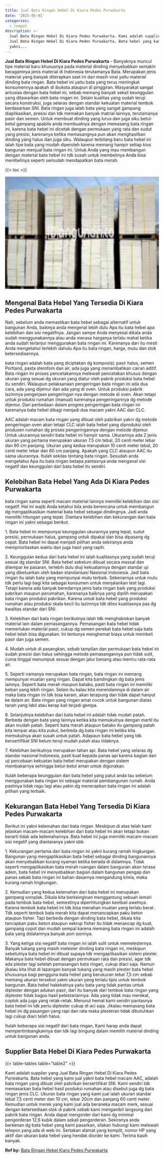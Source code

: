 ```yaml
---
title: Jual Bata Ringan Hebel Di Kiara Pedes Purwakarta
date: '2025-05-01'
categories:
  - tempat
description: >-
  Jual Bata Ringan Hebel Di Kiara Pedes Purwakarta. Kami adalah supplier yang
  Jual Bata Ringan Hebel Di Kiara Pedes Purwakarta. Bata hebel yang kami jual
  yakni...
---
```


**Jual Bata Ringan Hebel Di Kiara Pedes Purwakarta** – Banyaknya muncul tipe material baru khususnya pada material dinding menyebabkan semakin beragamnya jenis material di Indonesia terutamanya Bata. Merupakan jenis material yang banyak diterapkan saat ini dan masih viral yaitu material dinding bata ringan. Bata hebel ini yaitu bata yang terus meningkat konsumennya apakah di ibukota ataupun di pinggiran. Masyarakat sangat antusias dengan bata hebel ini, sebab memang banyak sekali keunggulan yang ditawarkan oleh bata ringan ini. Selain kualitas yang sudah teruji secara konstruksi, juga selaras dengan standar kekuatan material tembok berdasarkan SNI. Bata ringan juga ialah bata yang sangat gampang diaplikasikan, presisi dan tdk memakan banyak matrial lainnya, terutamanya pasir dan semen. Untuk membuat dinding yang lurus dan juga siku betul-betul gampang apabila anda membuatnya dengan memasang bata ringan ini, karena bata hebel ini dicetak dengan permukaan yang rata dan sudut yang presisi, karenanya ketika memasangnya pun akan menghasilkan dinding yang halus dan juga siku. Walaupun terbilang baru bata hebel ini ialah tipe bata yang mudah diperoleh karena memang hampir setiap kios bangunan menjual bata ringan ini. Untuk Anda yang mau membangun dengan material bata hebel ini tdk susah untuk membelinya Anda bisa membelinya seperti semudah mendapatkan bata merah.

{{< toc >}}

![Jual Bata Ringan Hebel Di Kiara Pedes Purwakarta](/images/jual-hebel-murah-05.png)

## Mengenal Bata Hebel Yang Tersedia Di Kiara Pedes Purwakarta

Nah, sebelum anda memastikan bata hebel sebagai alternatif untuk bangunan Anda, baiknya anda mengenal lebih dulu Apa itu bata hebel apa kelebihan dan sisi negatifnya. Jangan sampe Anda menyesal dikala anda sudah menggunakannya atau anda merasa harganya terlalu mahal ketika anda sudah terlanjur menggunakan bata ringan ini. Karenanya dari itu mesti Anda mengetahui terlebih dahulu Apa itu bata ringan, harga, mutu dan stok ketersediaannya.

bata ringan adalah bata yang diciptakan dg komposisi; pasir halus, semen Portland, pasta sterofom dan air, ada juga yang menambahkan cairan aditif. Bata ringan ini proses pencetakannya melewati pencetakan khusus dengan ukuran yang sesuai dg ukuran yang diatur oleh pabrik produksi bata hebel itu sendiri. Walaupun pelaksanaan pengeringan bata ringan ini ada dua cara, ada yang dijemur dan ada yang di oven. Untuk produksi pabrik lazimnya pengerjaan pengeringan nya dengan metode di oven. Akan tetapi untuk produksi rumahan (manual) karenanya pengeringannya dg metode dijemur. Dari perbedaan dalam progres pengeringan bata ringan ini karenanya bata hebel dibagi menjadi dua macam yakni AAC dan CLC.

AAC adalah macam bata ringan yang dibuat oleh pabrikan yakni dg metode pengeringan oven akan tetapi CLC ialah bata hebel yang diproduksi oleh produsen rumahan dg proses pengeringannya dengan metode dijemur. Untuk ukurannya sendiri bata hebel ini hampir sama. Ukurannya ada 2 jenis ukuran yang pertama merupakan ukuran 7.5 cm tebal, 20 centi meter lebar dan 60 cm panjang. Ukuran yang kedua merupakan 10 centi meter tebal, 20 centi meter lebar dan 60 cm panjang. Apakah yang CLC ataupun AAC itu sama ukurannya. Itulah sekilas tentang bata ringan. Sesudah anda mengetahui Apa itu bata ringan betapa pantasnya anda mengenal sisi negatif dan keunggulan dari bata hebel itu sendiri.

## Kelebihan Bata Hebel Yang Ada Di Kiara Pedes Purwakarta

bata ringan sama seperti macam material lainnya memiliki kelebihan dan sisi negatif. Hal ini wajib Anda ketahui bila anda berencana untuk membangun dg mengaplikasikan material bata hebel sebagai dindingnya. Jadi anda memiliki hitungan yang tepat. Diantara kelebihan dan kekurangan dari bata ringan ini yakni sebagai berikut.

1\. Bata hebel ini mempunyai keunggulan ukurannya yang tepat, sudut presisi, permukaan halus, gampang untuk dipakai dan bisa dipasang dg cepat. Bata hebel ini dapat menjadi pilihan anda sekiranya anda memprioritaskan waktu dan juga hasil yang rapih.

2\. Keunggulan kedua dari bata hebel ini ialah kualitasnya yang sudah teruji sesuai dg standar SNI. Bata hebel sebelum dibuat secara massal dan dilempar ke pasaran, terlebih dulu diuji kekuatannya dengan standar uji yang dikeluarkan oleh badan standarisasi Nasional Indonesia. Jadi bata ringan itu ialah bata yang mempunyai mutu terbaik. Sebenarnya untuk mutu tdk perlu lagi bagi kita sebagai konsumen untuk menjalankan test lagi. Tetapi karena ada banyak beredarnya jenis bata ringan baik yang produksi pabrikan maupun perumahan, karenanya baiknya yang dipilih merupakan bata ringan produksi pabrikan. Karena untuk bata hebel yang produksi rumahan atau produksi skala kecil itu lazimnya tdk dites kualitasnya pas dg kwalitas standar dari SNI.

3\. Kelebihan dari bata ringan berikutnya ialah tdk menghabiskan banyak material lain dalam pemasangannya. Pemasangan bata hebel tidak memerlukan material pasir, cukup dg semen perekat bata hebel saja bata hebel telah bisa digunakan. Ini tentunya menghemat biaya untuk membeli pasir dan juga semen.

4\. Mudah untuk di pasangkan, sebab tampilan dan permukaan bata hebel ini sudah presisi dan halus sehingga metode pemasangannya pun tidak sulit, cuma tinggal menumpuk sesuai dengan jalur benang atau meniru rata-rata air.

5\. Seperti namanya merupakan bata ringan, bata ringan ini memang mempunyai muatan yang ringan. Dapat kita bandingkan dg bata jenis lainnya. Seperti bata merah maupun batako, pasti bata ringan ini memiliki beban yang lebih ringan. Selain itu kalau kita merendamnya di dalam air maka bata ringan ini tdk bisa karam, akan terapung dan tidak dapat hanyut ke dalam air. Bata ringan yang ringan amat cocok untuk bangunan diatas tanah yang labil atau kerap kali terjadi gempa.

6\. Selanjutnya kelebihan dari bata hebel ini adalah tidak mudah patah. Berbeda dengan bata yang lainnya ketika kita memukulnya dengan martil itu akan mudah patah. Seperti bata merah ataupun batako itu gampang patah kita lempar atau kita pukul, berbeda dg bata ringan ini ketika kita memukulnya akan susah untuk patah. Adapaun bata hebel yang tdk bersertifikat SNI belum teruji mudah patah atau tidaknya.

7\. Kelebihan berikutnya merupakan tahan api. Bata hebel yang selaras dg standar nasional Indonesia, pasti kuat kepada panas api karena bagian dari uji percobaan kekuatan bata hebel merupakan dengan sistem membakarnya sehingga betul-betul aman untuk digunakan.

Itulah beberapa keunggulan dari bata hebel yang patut anda tau sebelum menggunakan bata ringan ini sebagai material pembangunan rumah. Anda pastinya tidak ragu lagi atau yakin dg menerapkan bata ringan ini adalah pilihan yang terbaik.

## Kekurangan Bata Hebel Yang Tersedia Di Kiara Pedes Purwakarta

Berikut ini yakni kelemahan dari bata ringan. Meskipun di atas telah kami jelaskan macam-macam kelebihan dari bata hebel ini akan tetapi bukan berarti tidak ada kelemahannya. Bata hebel ini juga memiliki macam-macam sisi negatif yang diantaranya yakni sbb.

1\. Kekurangan pertama dari bata ringan ini yakni kurang ramah lingkungan. Bangunan yang mengaplikasikan bata hebel sebagai dinding bangunannya akan menyebabkan kurang nyaman ketika berada di dalamnya. Tidak seperti mengaplikasikan bata merah ruangan dalam bangunan akan terasa adem, bata hebel ini menyebabkan bagian dalam bangunan pengap dan panas sebab bata ringan ini bahan dasarnya mengandung kimia, maka kurang ramah lingkungan.

2\. Kemudian yang kedua kelemahan dari bata hebel ini merupakan gampang somplak. Dikala kita berkeinginan menggantung sebuah lemari pada tembok bata hebel, semestinya diperhitungkan kembali awetnya. Karena tembok bata hebel ini tdk bisa menahan muatan yang terlalu berat. Tdk seperti tembok bata merah kita dapat menancapkan paku beton ataupun fisher. Tapi berbeda dengan dinding bata hebel, dikala kita tancapkan paku beton ataupun sekrup fisher itu tidak menancap dg kuat, gampang copot dan mudah sempal karena memang bata ringan ini adalah bata yang didalamnya banyak pori-porinya.

3\. Yang ketiga sisi negatif bata ringan ini ialah sulit untuk memelesternya. Banyak tukang yang masih melester dinding bata ringan ini, meskipun sebetulnya bata hebel ini dibuat supaya tdk mengaplikasikan sistem plester. Makanya bata hebel dibuat dengan permukaan rata dan presisi, agar tdk ada plester lagi setelah pemasangan bata ringan, cukup diaci saja. Namun jikalau kita lihat di lapangan banyak tukang yang masih plester bata hebel khususnya bagi pengguna bata hebel yang berukuran tebal 7,5 cm sebab memang ukuran tersebut yakni ukuran yang terlalu tipis untuk tembok bangunan. Bata hebel hakekatnya yaitu bata yang tidak pantas untuk diplester dengan adukan pasir, dari itu banyak dari tembok bata ringan yang diplester tidak bagus hasil pelestariannya. Ada yang tidak mau merekat, coplok ada juga yang retak-retak. Menurut hemat kami sendiri pantasnya bata hebel ini tdk perlu diplester cukup di aci saja. Jikalau memasang bata hebel ini dg pasangan yang rapi dan rata maka plesteran tidak dibutuhkan lagi cukup diaci telah halus.

Itulah beberapa sisi negatif dari bata ringan, Kami harap anda dapat mempertimbangkannya dan tdk lagi bingung dalam memilih material dinding untuk bangunan anda.

## Supplier Bata Hebel Di Kiara Pedes Purwakarta

{{< table-tables table="table2" >}}

Kami adalah supplier yang Jual Bata Ringan Hebel Di Kiara Pedes Purwakarta. Bata hebel yang kami jual yakni bata hebel macam AAC, adalah bata ringan yang dibuat oleh pabrikan bersertifikat SNI. Kami sendiri tdk memasarkan bata hebel hasil produksi rumahan atau disebut juga dg bata ringan jenis CLC. Ukuran bata ringan yang kami jual ialah ukuran standar tebal 7,5 centi meter dan 10 cm, lebar 20cm dan panjang 60 centi meter. Kemudian untuk merek yang kami jual ada beraneka macam merk, sesuai dengan ketersediaan stok di pabrik sebab kami mengambil langsung dari pabrik bata ringan. Anda dapat mengorder dari kami dg minimal pengorderan 12,6 kubik dalam sekali pengorderan. Sekiranya anda berkenan dg bata hebel yang kami pasarkan, silakan hubungi kami melewati telepon yang ada di web ini. Sertakan alamat yang komplit, nomor HP yang aktif dan ukuran bata hebel yang hendak diorder ke kami. Terima kasih banyak.

**Ref by:** [Bata Ringan Hebel Kiara Pedes Purwakarta](https://id.wikipedia.org/wiki/Bata)
